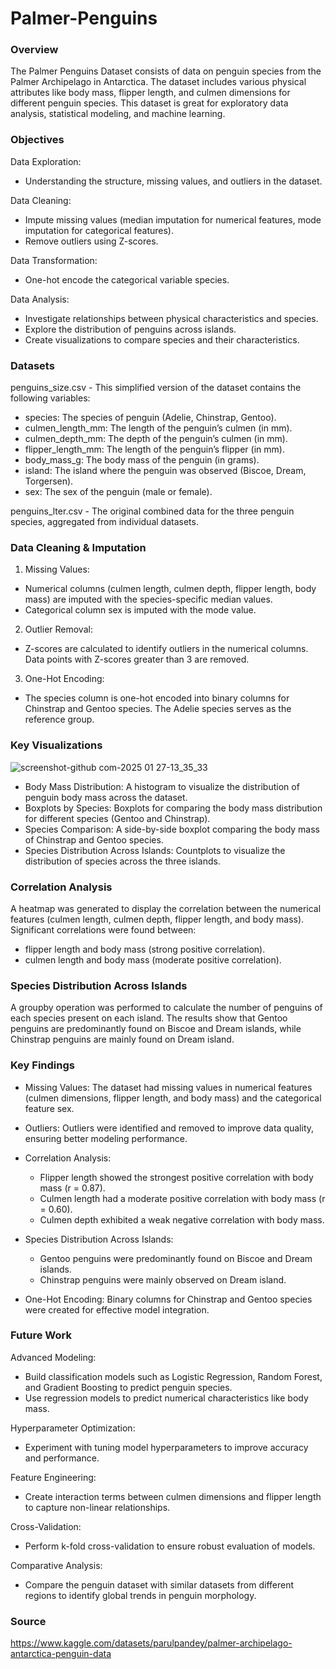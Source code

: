 # Palmer-Penguins

### Overview

The Palmer Penguins Dataset consists of data on penguin species from the Palmer Archipelago in Antarctica. The dataset includes various physical attributes like body mass, flipper length, and culmen dimensions for different penguin species. This dataset is great for exploratory data analysis, statistical modeling, and machine learning.

### Objectives

Data Exploration: 
- Understanding the structure, missing values, and outliers in the dataset.

Data Cleaning:
- Impute missing values (median imputation for numerical features, mode imputation for categorical features).
- Remove outliers using Z-scores.

Data Transformation:
- One-hot encode the categorical variable species.

Data Analysis:
- Investigate relationships between physical characteristics and species.
- Explore the distribution of penguins across islands.
- Create visualizations to compare species and their characteristics.

### Datasets

penguins_size.csv - This simplified version of the dataset contains the following variables:
- species: The species of penguin (Adelie, Chinstrap, Gentoo).
- culmen_length_mm: The length of the penguin’s culmen (in mm).
- culmen_depth_mm: The depth of the penguin’s culmen (in mm).
- flipper_length_mm: The length of the penguin’s flipper (in mm).
- body_mass_g: The body mass of the penguin (in grams).
- island: The island where the penguin was observed (Biscoe, Dream, Torgersen).
- sex: The sex of the penguin (male or female).

penguins_lter.csv - The original combined data for the three penguin species, aggregated from individual datasets.

### Data Cleaning & Imputation

1. Missing Values:
- Numerical columns (culmen length, culmen depth, flipper length, body mass) are imputed with the species-specific median values.
- Categorical column sex is imputed with the mode value.

2. Outlier Removal:
- Z-scores are calculated to identify outliers in the numerical columns. Data points with Z-scores greater than 3 are removed.

3. One-Hot Encoding:
- The species column is one-hot encoded into binary columns for Chinstrap and Gentoo species. The Adelie species serves as the reference group.
  
### Key Visualizations

![screenshot-github com-2025 01 27-13_35_33](https://github.com/user-attachments/assets/054a55cf-6894-4fbd-9b87-8a9f05c92d43)

- Body Mass Distribution: A histogram to visualize the distribution of penguin body mass across the dataset.
- Boxplots by Species: Boxplots for comparing the body mass distribution for different species (Gentoo and Chinstrap).
- Species Comparison: A side-by-side boxplot comparing the body mass of Chinstrap and Gentoo species.
- Species Distribution Across Islands: Countplots to visualize the distribution of species across the three islands.

### Correlation Analysis

A heatmap was generated to display the correlation between the numerical features (culmen length, culmen depth, flipper length, and body mass). Significant correlations were found between:

- flipper length and body mass (strong positive correlation).
- culmen length and body mass (moderate positive correlation).

### Species Distribution Across Islands

A groupby operation was performed to calculate the number of penguins of each species present on each island. The results show that Gentoo penguins are predominantly found on Biscoe and Dream islands, while Chinstrap penguins are mainly found on Dream island.

### Key Findings

- Missing Values: The dataset had missing values in numerical features (culmen dimensions, flipper length, and body mass) and the categorical feature sex.

- Outliers: Outliers were identified and removed to improve data quality, ensuring better modeling performance.

- Correlation Analysis:
  - Flipper length showed the strongest positive correlation with body mass (r = 0.87).
  - Culmen length had a moderate positive correlation with body mass (r = 0.60).
  - Culmen depth exhibited a weak negative correlation with body mass.

- Species Distribution Across Islands:
  - Gentoo penguins were predominantly found on Biscoe and Dream islands.
  - Chinstrap penguins were mainly observed on Dream island.

- One-Hot Encoding: Binary columns for Chinstrap and Gentoo species were created for effective model integration.

### Future Work

Advanced Modeling:
- Build classification models such as Logistic Regression, Random Forest, and Gradient Boosting to predict penguin species.
- Use regression models to predict numerical characteristics like body mass.

Hyperparameter Optimization:
- Experiment with tuning model hyperparameters to improve accuracy and performance.

Feature Engineering:
- Create interaction terms between culmen dimensions and flipper length to capture non-linear relationships.

Cross-Validation:
- Perform k-fold cross-validation to ensure robust evaluation of models.

Comparative Analysis:
- Compare the penguin dataset with similar datasets from different regions to identify global trends in penguin morphology.

### Source

https://www.kaggle.com/datasets/parulpandey/palmer-archipelago-antarctica-penguin-data
